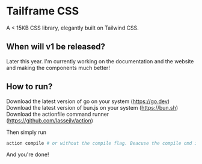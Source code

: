 # Tailframe CSS

A < 15KB CSS library, elegantly built on Tailwind CSS.

## When will v1 be released?

Later this year. I'm currently working on the documentation and the website and making the components much better!

## How to run?

Download the latest version of go on your system (https://go.dev)
Download the latest version of bun.js on your system (https://bun.sh)
Download the actionfile command runner (https://github.com/lassejlv/action)

Then simply run

  ```bash
  action compile # or without the compile flag. Beacuse the compile cmd is the first one in the .actions file
  ```

  And you're done!
